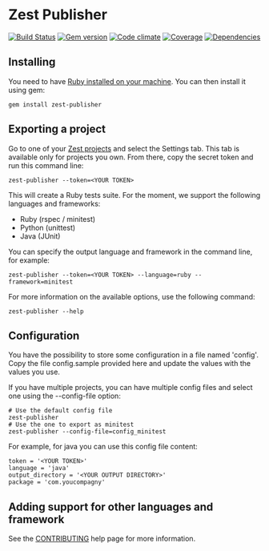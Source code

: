 Zest Publisher
==============

[![Build Status](https://travis-ci.org/Smartesting/zest-publisher.svg?branch=master)](https://travis-ci.org/Smartesting/zest-publisher)
[![Gem version](https://badge.fury.io/rb/zest-publisher.svg)](http://badge.fury.io/rb/zest-publisher)
[![Code climate](https://codeclimate.com/github/Smartesting/zest-publisher.png)](https://codeclimate.com/github/Smartesting/zest-publisher)
[![Coverage](https://codeclimate.com/github/Smartesting/zest-publisher/coverage.png)](https://codeclimate.com/github/Smartesting/zest-publisher)
[![Dependencies](https://gemnasium.com/Smartesting/zest-publisher.svg)](https://gemnasium.com/Smartesting/zest-publisher)


Installing
----------

You need to have [Ruby installed on your machine](https://www.ruby-lang.org/en/installation/). You can then install it using gem:

```shell
gem install zest-publisher
```

Exporting a project
-------------------

Go to one of your [Zest projects](https://www.zest-testing.com/#/projects) and select the Settings tab.
This tab is available only for projects you own.
From there, copy the secret token and run this command line:

```shell
zest-publisher --token=<YOUR TOKEN>
```

This will create a Ruby tests suite. For the moment, we support the following languages and frameworks:

 - Ruby (rspec / minitest)
 - Python (unittest)
 - Java (JUnit)

You can specify the output language and framework in the command line, for example:

```shell
zest-publisher --token=<YOUR TOKEN> --language=ruby --framework=minitest
```


For more information on the available options, use the following command:

```shell
zest-publisher --help
```

Configuration
-------------

You have the possibility to store some configuration in a file named 'config'. Copy the file config.sample provided here and update the values with the values you use.

If you have multiple projects, you can have multiple config files and select one using the --config-file option:

```shell
# Use the default config file
zest-publisher
# Use the one to export as minitest
zest-publisher --config-file=config_minitest
```

For example, for java you can use this config file content:

```
token = '<YOUR TOKEN>'
language = 'java'
output_directory = '<YOUR OUTPUT DIRECTORY>'
package = 'com.youcompagny'
```

Adding support for other languages and framework
------------------------------------------------

See the [CONTRIBUTING](https://github.com/Smartesting/zest-publisher/blob/master/docs/CONTRIBUTING.md>) help page for more information.